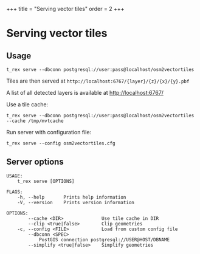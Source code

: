 +++
title = "Serving vector tiles"
order = 2
+++

Serving vector tiles
====================

Usage
-----

    t_rex serve --dbconn postgresql://user:pass@localhost/osm2vectortiles

Tiles are then served at `http://localhost:6767/{layer}/{z}/{x}/{y}.pbf`

A list of all detected layers is available at [http://localhost:6767/](http://localhost:6767/)

Use a tile cache:

    t_rex serve --dbconn postgresql://user:pass@localhost/osm2vectortiles --cache /tmp/mvtcache

Run server with configuration file:

    t_rex serve --config osm2vectortiles.cfg


Server options
--------------

```
USAGE:
    t_rex serve [OPTIONS]

FLAGS:
    -h, --help       Prints help information
    -V, --version    Prints version information

OPTIONS:
        --cache <DIR>              Use tile cache in DIR
        --clip <true|false>        Clip geometries
    -c, --config <FILE>            Load from custom config file
        --dbconn <SPEC>
            PostGIS connection postgresql://USER@HOST/DBNAME
        --simplify <true|false>    Simplify geometries
```
